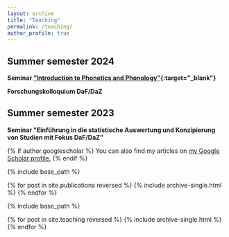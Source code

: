 ```yaml
---
layout: archive
title: "Teaching"
permalink: /teaching/
author_profile: true
---
```


## Summer semester 2024

**Seminar [“Introduction to Phonetics and Phonology”](https://www.coli.uni-saarland.de/courses/einf_phon_phon/2024_SS/phonphon.html){:target="_blank"}**<br>

**Forschungskolloquium DaF/DaZ**<br>

## Summer semester 2023

**Seminar "Einführung in die statistische Auswertung und Konzipierung von Studien mit Fokus DaF/DaZ"**<br>


{% if author.googlescholar %}
  You can also find my articles on <u><a href="{{author.googlescholar}}">my Google Scholar profile</a>.</u>
{% endif %}

{% include base_path %}

{% for post in site.publications reversed %}
  {% include archive-single.html %}
{% endfor %}

{% include base_path %}

{% for post in site.teaching reversed %}
  {% include archive-single.html %}
{% endfor %}
